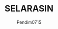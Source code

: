 ---
author: Pendim0715
title: "SELARASIN"
thumbnail: /Aplikasi-SPBE/thumbnails/selarasin.png
eurl: https://selarasin.kalbarprov.go.id/
---